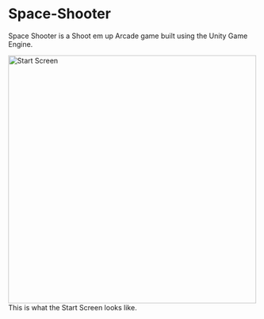 # Space-Shooter
Space Shooter is a Shoot em up Arcade game built using the Unity Game Engine.

<img width="500" alt="Start Screen" src="https://user-images.githubusercontent.com/20821711/94397027-b14f0e80-0128-11eb-88be-516d672c5544.png" >
This is what the Start Screen looks like. 

